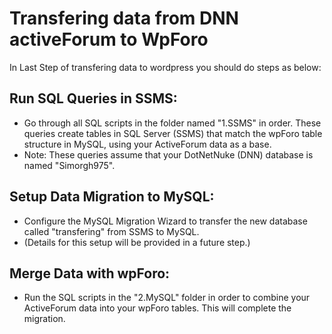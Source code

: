 # Transfering data from DNN activeForum to WpForo

In Last Step of transfering data to wordpress you should do steps as below:


## Run SQL Queries in SSMS:

- Go through all SQL scripts in the folder named "1.SSMS" in order. These queries create tables in SQL Server (SSMS) that match the wpForo table structure in MySQL, using your ActiveForum data as a base.
- Note: These queries assume that your DotNetNuke (DNN) database is named "Simorgh975".

## Setup Data Migration to MySQL:

- Configure the MySQL Migration Wizard to transfer the new database called "transfering" from SSMS to MySQL.
- (Details for this setup will be provided in a future step.)

## Merge Data with wpForo:

- Run the SQL scripts in the "2.MySQL" folder in order to combine your ActiveForum data into your wpForo tables. This will complete the migration.